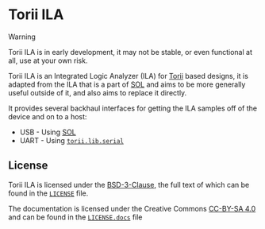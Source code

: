 # Torii ILA

> [!WARNING]
> Torii ILA is in early development, it may not be stable, or even functional at all, use at your own risk.

Torii ILA is an Integrated Logic Analyzer (ILA) for [Torii] based designs, it is adapted from the ILA that is a part of [SOL] and aims to be more generally useful outside of it, and also
aims to replace it directly.

It provides several backhaul interfaces for getting the ILA samples off of the device and on to a host:

* USB - Using [SOL]
* UART - Using [`torii.lib.serial`]

## License

Torii ILA is licensed under the [BSD-3-Clause], the full text of which can be found in the [`LICENSE`] file.

The documentation is licensed under the Creative Commons [CC-BY-SA 4.0] and can be found in the [`LICENSE.docs`] file

[Torii]: https://github.com/shrine-maiden-heavy-industries/torii-hdl/
[SOL]: https://github.com/shrine-maiden-heavy-industries/sol/
[`torii.lib.serial`]: https://github.com/shrine-maiden-heavy-industries/torii-hdl/blob/main/torii/lib/stdio/serial.py
[BSD-3-Clause]: https://spdx.org/licenses/BSD-3-Clause.html
[`LICENSE`]: ./LICENSE
[CC-BY-SA 4.0]: https://creativecommons.org/licenses/by-sa/4.0/
[`LICENSE.docs`]: ./LICENSE.docs
